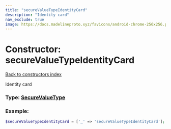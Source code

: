 ```yaml
---
title: "secureValueTypeIdentityCard"
description: "Identity card"
nav_exclude: true
image: https://docs.madelineproto.xyz/favicons/android-chrome-256x256.png
---
```

# Constructor: secureValueTypeIdentityCard  
[Back to constructors index](/API_docs/constructors/index.html)



Identity card




### Type: [SecureValueType](/API_docs/types/SecureValueType.html)


### Example:

```php
$secureValueTypeIdentityCard = ['_' => 'secureValueTypeIdentityCard'];
```  

